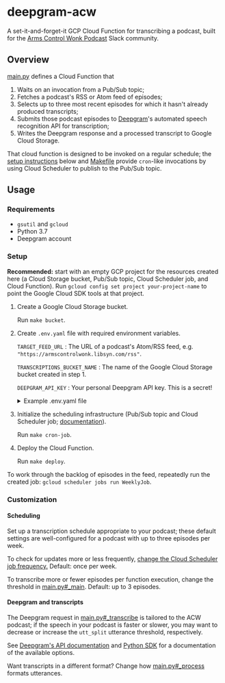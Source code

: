 # deepgram-acw

A set-it-and-forget-it GCP Cloud Function for transcribing a podcast, built for the [Arms Control Wonk Podcast](https://www.armscontrolwonk.com/) Slack community.

## Overview

[main.py](./main.py) defines a Cloud Function that

1. Waits on an invocation from a Pub/Sub topic;
2. Fetches a podcast's RSS or Atom feed of episodes;
3. Selects up to three most recent episodes for which it hasn't already produced transcripts;
4. Submits those podcast episodes to [Deepgram](https://deepgram.com/)'s automated speech recognition API for transcription;
5. Writes the Deepgram response and a processed transcript to Google Cloud Storage.

That cloud function is designed to be invoked on a regular schedule; the [setup instructions](#Setup) below and [Makefile](./Makefile) provide `cron`-like invocations by using Cloud Scheduler to publish to the Pub/Sub topic.

## Usage

### Requirements

+ `gsutil` and `gcloud`
+ Python 3.7
+ Deepgram account

### Setup

**Recommended:** start with an empty GCP project for the resources created here (a Cloud Storage bucket, Pub/Sub topic, Cloud Scheduler job, and Cloud Function). Run `gcloud config set project your-project-name` to point the Google Cloud SDK tools at that project.

1. Create a Google Cloud Storage bucket.

    Run `make bucket`.

2. Create `.env.yaml` file with required environment variables.

    `TARGET_FEED_URL`
    : The URL of a podcast's Atom/RSS feed, e.g. `"https://armscontrolwonk.libsyn.com/rss"`.

    `TRANSCRIPTIONS_BUCKET_NAME`
    : The name of the Google Cloud Storage bucket created in step 1.

    `DEEPGRAM_API_KEY`
    : Your personal Deepgram API key. This is a secret!

    <details><summary>Example .env.yaml file</summary>

    ```yaml
    # Configuration
    TARGET_FEED_URL: "https://armscontrolwonk.libsyn.com/rss"
    TRANSCRIPTIONS_BUCKET_NAME: "transcriptions"

    # Secrets
    DEEPGRAM_API_KEY: "your_deepgram_secret_here"
    ```

    </details>

3. Initialize the scheduling infrastructure (Pub/Sub topic and Cloud Scheduler job; [documentation](https://cloud.google.com/scheduler/docs/tut-pub-sub)).

    Run `make cron-job`.

4. Deploy the Cloud Function.

    Run `make deploy`.

To work through the backlog of episodes in the feed, repeatedly run the created job: `gcloud scheduler jobs run WeeklyJob`.

### Customization

#### Scheduling

Set up a transcription schedule appropriate to your podcast; these default settings are well-configured for a podcast with up to three episodes per week.

To check for updates more or less frequently, [change the Cloud Scheduler job frequency.](https://cloud.google.com/scheduler/docs/configuring/cron-job-schedules) Default: once per week.

To transcribe more or fewer episodes per function execution, change the threshold in [main.py#_main](./main.py). Default: up to 3 episodes.

#### Deepgram and transcripts

The Deepgram request in [main.py#_transcribe](./main.py) is tailored to the ACW podcast; if the speech in your podcast is faster or slower, you may want to decrease or increase the `utt_split` utterance threshold, respectively.

See [Deepgram's API documentation](https://developers.deepgram.com/api-reference/speech-recognition-api) and [Python SDK](https://github.com/deepgram/python-sdk) for a documentation of the available options.

Want transcripts in a different format? Change how [main.py#_process](./main.py) formats utterances.

<!--

## To do

+ Check Deepgram usage before transcribing
+ Explain how it knows which episodes have been transcribed, "haywire" scenarios
+ Discuss cost
+ Rename the repo something more generic
+ Add tests
+ Write out to GitHub repo
+ Include date in output names; this will cause all pods to reprocess

*Could* split out the deepgram-getting and the transcript-production into separate cloud functions chained together... but I don't see a really compelling reason to do so.

-->
